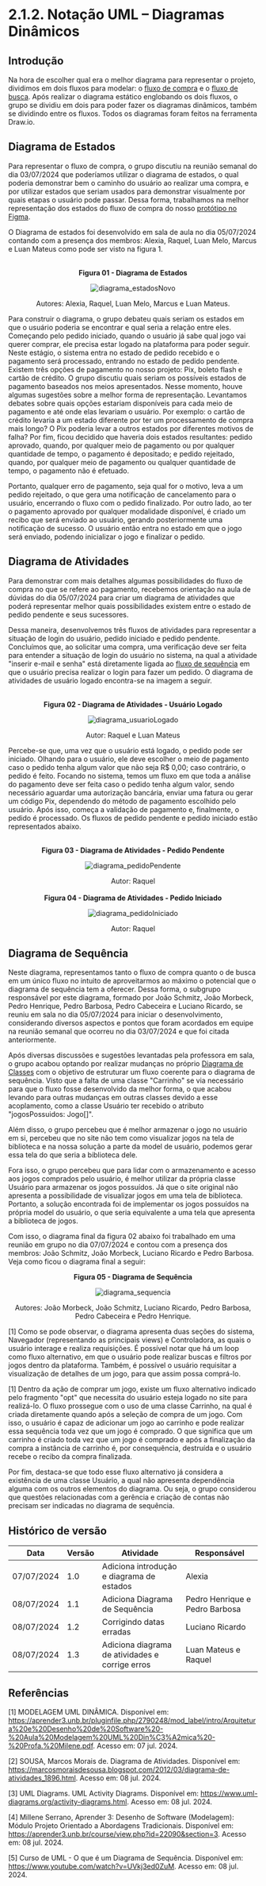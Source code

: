 # 2.1.2. Notação UML – Diagramas Dinâmicos

## Introdução

Na hora de escolher qual era o melhor diagrama para representar o projeto, dividimos em dois fluxos para modelar: o [fluxo de compra](/Base/1.2.ProcessosMetodologiasAbordagens?id=bpmn-do-fluxo-de-compra) e o [fluxo de busca](/Base/1.2.ProcessosMetodologiasAbordagens?id=bpmn-da-busca-de-jogos). Após realizar o diagrama estático englobando os dois fluxos, o grupo se dividiu em dois para poder fazer os diagramas dinâmicos, também se dividindo entre os fluxos. Todos os diagramas foram feitos na ferramenta Draw.io.

## Diagrama de Estados

Para representar o fluxo de compra, o grupo discutiu na reunião semanal do dia 03/07/2024 que poderíamos utilizar o diagrama de estados, o qual poderia demonstrar bem o caminho do usuário ao realizar uma compra, e por utilizar estados que seriam usados para demonstrar visualmente por quais etapas o usuário pode passar. Dessa forma, trabalhamos na melhor representação dos estados do fluxo de compra do nosso [protótipo no Figma](/Base/1.4.4.Prototipar.md).

O Diagrama de estados foi desenvolvido em sala de aula no dia 05/07/2024 contando com a presença dos membros: Alexia, Raquel, Luan Melo, Marcus e Luan Mateus como pode ser visto na figura 1.

<br>

<center><strong>Figura 01 - Diagrama de Estados</strong></center>

<center>

![diagrama_estadosNovo](../assets/diagrama_estadosNovo.png)

</center>

<div style="text-align:center;">
Autores: Alexia, Raquel, Luan Melo, Marcus e Luan Mateus.
</div>

Para construir o diagrama, o grupo debateu quais seriam os estados em que o usuário poderia se encontrar e qual seria a relação entre eles. Começando pelo pedido iniciado, quando o usuário já sabe qual jogo vai querer comprar, ele precisa estar logado na plataforma para poder seguir. Neste estágio, o sistema entra no estado de pedido recebido e o pagamento será processado, entrando no estado de pedido pendente. Existem três opções de pagamento no nosso projeto: Pix, boleto flash e cartão de crédito. O grupo discutiu quais seriam os possíveis estados de pagamento baseados nos meios apresentados. Nesse momento, houve algumas sugestões sobre a melhor forma de representação. Levantamos debates sobre quais opções estariam disponíveis para cada meio de pagamento e até onde elas levariam o usuário. Por exemplo: o cartão de crédito levaria a um estado diferente por ter um processamento de compra mais longo? O Pix poderia levar a outros estados por diferentes motivos de falha? Por fim, ficou decidido que haveria dois estados resultantes: pedido aprovado, quando, por qualquer meio de pagamento ou por qualquer quantidade de tempo, o pagamento é depositado; e pedido rejeitado, quando, por qualquer meio de pagamento ou qualquer quantidade de tempo, o pagamento não é efetuado.

Portanto, qualquer erro de pagamento, seja qual for o motivo, leva a um pedido rejeitado, o que gera uma notificação de cancelamento para o usuário, encerrando o fluxo com o pedido finalizado. Por outro lado, ao ter o pagamento aprovado por qualquer modalidade disponível, é criado um recibo que será enviado ao usuário, gerando posteriormente uma notificação de sucesso. O usuário então entra no estado em que o jogo será enviado, podendo inicializar o jogo e finalizar o pedido.

## Diagrama de Atividades

Para demonstrar com mais detalhes algumas possibilidades do fluxo de compra no que se refere ao pagamento, recebemos orientação na aula de dúvidas do dia 05/07/2024 para criar um diagrama de atividades que poderá representar melhor quais possibilidades existem entre o estado de pedido pendente e seus sucessores.

Dessa maneira, desenvolvemos três fluxos de atividades para representar a situação de login do usuário, pedido iniciado e pedido pendente. Concluímos que, ao solicitar uma compra, uma verificação deve ser feita para entender a situação de login do usuário no sistema, na qual a atividade "inserir e-mail e senha" está diretamente ligada ao [fluxo de sequência](/Modelagem/2.1.1.UMLEstaticos.md) em que o usuário precisa realizar o login para fazer um pedido. O diagrama de atividades de usuário logado encontra-se na imagem a seguir.

<br>

<center><strong>Figura 02 - Diagrama de Atividades - Usuário Logado </strong></center>

<center>

![diagrama_usuarioLogado](../assets/diagrama_usuarioLogado.png)

</center>

<div style="text-align:center;">
Autor: Raquel e Luan Mateus
</div>

Percebe-se que, uma vez que o usuário está logado, o pedido pode ser iniciado. Olhando para o usuário, ele deve escolher o meio de pagamento caso o pedido tenha algum valor que não seja R$ 0,00; caso contrário, o pedido é feito. Focando no sistema, temos um fluxo em que toda a análise do pagamento deve ser feita caso o pedido tenha algum valor, sendo necessário aguardar uma autorização bancária, enviar uma fatura ou gerar um código Pix, dependendo do método de pagamento escolhido pelo usuário. Após isso, começa a validação de pagamento e, finalmente, o pedido é processado. Os fluxos de pedido pendente e pedido iniciado estão representados abaixo.

<br>

<center><strong>Figura 03 - Diagrama de Atividades - Pedido Pendente</strong></center>

<center>

![diagrama_pedidoPendente](../assets/diagrama_pedidoPendente.png)

</center>

<div style="text-align:center;">
  Autor: Raquel
</div><br>

<center><strong>Figura 04 - Diagrama de Atividades - Pedido Iniciado</strong></center>

<center>

![diagrama_pedidoIniciado](../assets/diagrama_pedidoIniciado.png)

</center>

<div style="text-align:center;">
  Autor: Raquel
</div>

## Diagrama de Sequência
Neste diagrama, representamos tanto o fluxo de compra quanto o de busca em um único fluxo no intuito de aproveitarmos ao máximo o potencial que o diagrama de sequência tem a oferecer. Dessa forma, o subgrupo responsável por este diagrama, formado por João Schmitz, João Morbeck, Pedro Henrique, Pedro Barbosa, Pedro Cabeceira e Luciano Ricardo, se reuniu em sala no dia 05/07/2024 para iniciar o desenvolvimento, considerando diversos aspectos e pontos que foram acordados em equipe na reunião semanal que ocorreu no dia 03/07/2024 e que foi citada anteriormente.  

Após diversas discussões e sugestões levantadas pela professora em sala, o grupo acabou optando por realizar mudanças no próprio [Diagrama de Classes](../Modelagem/2.1.1.UMLEstaticos.md) com o objetivo de estruturar um fluxo coerente para o diagrama de sequência. Visto que a falta de uma classe "Carrinho" se via necessário para que o fluxo fosse desenvolvido da melhor forma, o que acabou levando para outras mudanças em outras classes devido a esse acoplamento, como a classe Usuário ter recebido o atributo "jogosPossuidos: Jogo[]". 

Além disso, o grupo percebeu que é melhor armazenar o jogo no usuário em si, percebeu que no site não tem como visualizar jogos na tela de biblioteca e na nossa solução a parte da model de usuário, podemos gerar essa tela do que seria a biblioteca dele.

Fora isso, o grupo percebeu que para lidar com o armazenamento e acesso aos jogos comprados pelo usuário, é melhor utilizar da própria classe Usuário para armazenar os jogos possuídos. Já que o site original não apresenta a possibilidade de visualizar jogos em uma tela de biblioteca. Portanto, a solução encontrada foi de implementar os jogos possuídos na própria model do usuário, o que seria equivalente a uma tela que apresenta a biblioteca de jogos.

Com isso, o diagrama final da figura 02 abaixo foi trabalhado em uma reunião em grupo no dia 07/07/2024 e contou com a presença dos membros: João Schmitz, João Morbeck, Luciano Ricardo e Pedro Barbosa. Veja como ficou o diagrama final a seguir:

<center><strong>Figura 05 - Diagrama de Sequência</strong></center>

<center>

![diagrama_sequencia](../assets/diagrama_sequencia.png)

</center>
<div style="text-align:center;">
Autores: João Morbeck, João Schmitz, Luciano Ricardo, Pedro Barbosa, Pedro Cabeceira e Pedro Henrique.
</div>

[1] Como se pode observar, o diagrama apresenta duas seções do sistema, Navegador (representando as principais views) e Controladora, as quais o usuário interage e realiza requisições. É possível notar que há um loop como fluxo alternativo, em que o usuário pode realizar buscas e filtros por jogos dentro da plataforma. Também, é possível o usuário requisitar a visualização de detalhes de um jogo, para que assim possa comprá-lo.

[1] Dentro da ação de comprar um jogo, existe um fluxo alternativo indicado pelo fragmento "opt" que necessita do usuário esteja logado no site para realizá-lo. O fluxo prossegue com o uso de uma classe Carrinho, na qual é criada diretamente quando após a seleção de compra de um jogo. Com isso, o usuário é capaz de adicionar um jogo ao carrinho e pode realizar essa sequência toda vez que um jogo é comprado. O que significa que um carrinho é criado toda vez que um jogo é comprado e após a finalização da compra a instância de carrinho é, por consequência, destruída e o usuário recebe o recibo da compra finalizada. 

Por fim, destaca-se que todo esse fluxo alternativo já considera a existência de uma classe Usuário, a qual não apresenta dependência alguma com os outros elementos do diagrama. Ou seja, o grupo considerou que questões relacionadas com a gerência e criação de contas não precisam ser indicadas no diagrama de sequência.

## Histórico de versão

| Data       | Versão | Atividade                                       | Responsável                    |
| ---------- | ------ | ----------------------------------------------- | ------------------------------ |
| 07/07/2024 | 1.0    | Adiciona introdução e diagrama de estados       | Alexia                         |
| 08/07/2024 | 1.1    | Adiciona Diagrama de Sequência                  | Pedro Henrique e Pedro Barbosa |
| 08/07/2024 | 1.2    | Corrigindo datas erradas                        | Luciano Ricardo                |
| 08/07/2024 | 1.3    | Adiciona diagrama de atividades e corrige erros | Luan Mateus e Raquel           |

## Referências

[1] MODELAGEM UML DINÂMICA. Disponível em: <https://aprender3.unb.br/pluginfile.php/2790248/mod_label/intro/Arquitetura%20e%20Desenho%20de%20Software%20-%20Aula%20Modelagem%20UML%20Din%C3%A2mica%20-%20Profa.%20Milene.pdf>. Acesso em: 07 jul. 2024.

[2] SOUSA, Marcos Morais de. Diagrama de Atividades. Disponível em: https://marcosmoraisdesousa.blogspot.com/2012/03/diagrama-de-atividades_1896.html. Acesso em: 08 jul. 2024.

[3] UML Diagrams. UML Activity Diagrams. Disponível em: https://www.uml-diagrams.org/activity-diagrams.html. Acesso em: 08 jul. 2024.

[4] Millene Serrano, Aprender 3: Desenho de Software (Modelagem): Módulo Projeto Orientado a Abordagens Tradicionais. Disponível em: https://aprender3.unb.br/course/view.php?id=22090&section=3. Acesso em: 08 jul. 2024.

[5] Curso de UML - O que é um Diagrama de Sequência. Disponível em: <https://www.youtube.com/watch?v=UVkj3ed0ZuM>. Acesso em: 08 jul. 2024.
